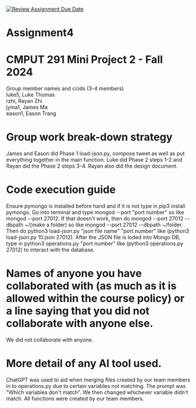 [![Review Assignment Due Date](https://classroom.github.com/assets/deadline-readme-button-22041afd0340ce965d47ae6ef1cefeee28c7c493a6346c4f15d667ab976d596c.svg)](https://classroom.github.com/a/kKQ0md7N)
# Assignment4

# CMPUT 291 Mini Project 2 - Fall 2024
Group member names and ccids (3-4 members)  
  luke5, Luke Thomas  
  rzhi, Rayan Zhi  
  jyma1, James Ma  
  eason1, Eason Trang  

# Group work break-down strategy
James and Eason did Phase 1 load-json.py, compose tweet as well as put everything together in the main function. Luke did Phase 2 steps 1-2 and Rayan did the Phase 2 steps 3-4. Rayan also did the design document. 

# Code execution guide
Ensure pymongo is installed before hand and if it is not type in pip3 install pymongo. Go into terminal and type mongod --port "port number" so like mongod --port 27012. If that doesn't work, then do mongod --port 27012 --dbpath ~/(make a folder) so like mongod --port 27012 --dbpath ~/folder. Then do python3 load-json.py "json file name" "port number" like (python3 load-json.py 10.json 27012). After the JSON file is loded into Mongo DB, type in python3 operations.py "port number" like (python3 operations.py 27012) to interact with the database.

# Names of anyone you have collaborated with (as much as it is allowed within the course policy) or a line saying that you did not collaborate with anyone else.  
We did not collaborate with anyone. 

# More detail of any AI tool used.
ChatGPT was used to aid when merging files created by our team members in to operations.py due to certain variables not matching. The prompt was "Which variables don't match". We then changed whichever variable didn't match. All functions were created by our team members.
